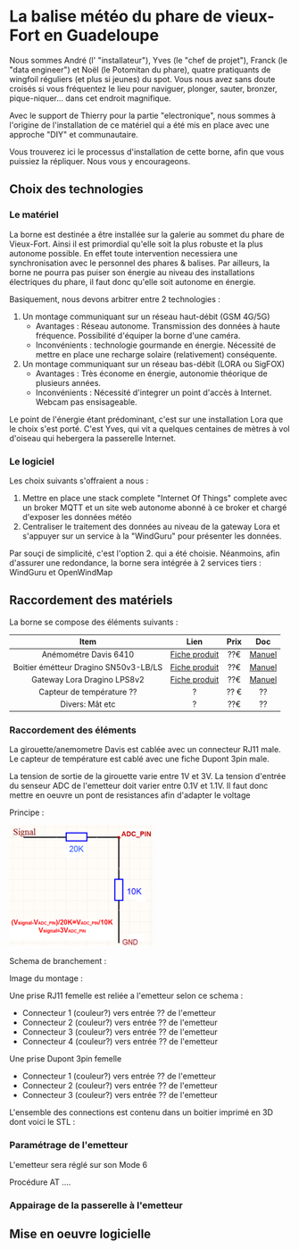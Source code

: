 # La balise météo du phare de vieux-Fort en Guadeloupe

Nous sommes André (l' "installateur"), Yves (le "chef de projet"), Franck (le "data engineer") et Noël (le Potomitan du phare), quatre pratiquants de wingfoil réguliers (et plus si jeunes) du spot. Vous nous avez sans doute croisés si vous fréquentez le lieu pour naviguer, plonger, sauter, bronzer, pique-niquer... dans cet endroit magnifique.

Avec le support de Thierry pour la partie "electronique", nous sommes à l'origine de l'installation de ce matériel qui a été mis en place avec une approche "DIY" et communautaire.

Vous trouverez ici le processus d'installation de cette borne, afin que vous puissiez la répliquer. Nous vous y encourageons.

## Choix des technologies

### Le matériel 

La borne est destinée a être installée sur la galerie au sommet du phare de Vieux-Fort. Ainsi il est primordial qu'elle soit la plus robuste et la plus autonome possible. En effet toute intervention necessiera une synchronisation avec le personnel des phares & balises. Par ailleurs, la borne ne pourra pas puiser son énergie au niveau des installations électriques du phare, il faut donc qu'elle soit autonome en énergie.

Basiquement, nous devons arbitrer entre 2 technologies :

1. Un montage communiquant sur un réseau haut-débit (GSM 4G/5G)
    * Avantages : Réseau autonome. Transmission des données à haute fréquence. Possibilité d'équiper la borne d'une caméra.
    * Inconvénients : technologie gourmande en énergie. Nécessité de mettre en place une recharge solaire (relativement) conséquente.
2. Un montage communiquant sur un réseau bas-débit (LORA ou SigFOX)
    * Avantages : Très économe en énergie, autonomie théorique de plusieurs années.
    * Inconvénients : Nécessité d'integrer un point d'accès à Internet. Webcam pas ensisageable.

Le point de l'énergie étant prédominant, c'est sur une installation Lora que le choix s'est porté. C'est Yves, qui vit a quelques centaines de mètres à vol d'oiseau qui hebergera la passerelle Internet.

### Le logiciel

Les choix suivants s'offraient a nous :

1. Mettre en place une stack complete "Internet Of Things" complete avec un broker MQTT et un site web autonome abonné à ce broker et chargé d'exposer les données météo
2. Centraliser le traitement des données au niveau de la gateway Lora et s'appuyer sur un service à la "WindGuru" pour présenter les données.

Par souçi de simplicité, c'est l'option 2. qui a été choisie. Néanmoins, afin d'assurer une redondance, la borne sera intégrée à 2 services tiers : WindGuru et OpenWindMap

## Raccordement des matériels

La borne se compose des éléments suivants :

| Item | Lien | Prix | Doc |
|:---:|:---:|:---:|:---:|
| Anémométre Davis 6410 |  [Fiche produit](https://www.davis-meteo.com/6410.php) | ??€ | [Manuel](https://www.meteo-shopping.com/fr/capteurs/109-anemometre-girouette-vantage-pro.html) |
| Boitier émétteur Dragino SN50v3-LB/LS | [Fiche produit](https://www.dragino.com/products/lora-lorawan-end-node/item/260-sn50v3-lb-ls.html)| ??€ | [Manuel](https://wiki.dragino.com/xwiki/bin/view/Main/User%20Manual%20for%20LoRaWAN%20End%20Nodes/SN50v3-LB/)|
| Gateway Lora Dragino LPS8v2 | [Fiche produit](https://www.dragino.com/products/lora-lorawan-gateway/item/228-lps8v2.html) | ??€ | [Manuel](https://wiki.dragino.com/xwiki/bin/view/Main/User%20Manual%20for%20LoRaWAN%20End%20Nodes/SN50v3-LB/) |
| Capteur de température ?? | ? | ?? €| ?? |
| Divers: Mât etc | ?| ??€ | ?? |



### Raccordement des éléments

La girouette/anemometre Davis est cablée avec un connecteur RJ11 male. Le capteur de température est cablé avec une fiche Dupont 3pin male.

La tension de sortie de la girouette varie entre 1V et 3V. La tension d'entrée du senseur ADC de l'emetteur doit varier entre 0.1V et 1.1V. Il faut donc mettre en oeuvre un pont de resistances afin d'adapter le voltage

Principe :

![Adaptation du voltage](medias/resistances.png)

Schema de branchement :

Image du montage :

Une prise RJ11 femelle est reliée a l'emetteur selon ce schema :
* Connecteur 1 (couleur?) vers entrée ?? de l'emetteur
* Connecteur 2 (couleur?) vers entrée ?? de l'emetteur
* Connecteur 3 (couleur?) vers entrée ?? de l'emetteur
* Connecteur 4 (couleur?) vers entrée ?? de l'emetteur

Une prise Dupont 3pin femelle
* Connecteur 1 (couleur?) vers entrée ?? de l'emetteur
* Connecteur 2 (couleur?) vers entrée ?? de l'emetteur
* Connecteur 3 (couleur?) vers entrée ?? de l'emetteur

L'ensemble des connections est contenu dans un boitier imprimé en 3D dont voici le STL : 

### Paramétrage de l'emetteur

L'emetteur sera réglé sur son Mode 6

Procédure AT ....

### Appairage de la passerelle à l'emetteur

## Mise en oeuvre logicielle


 

